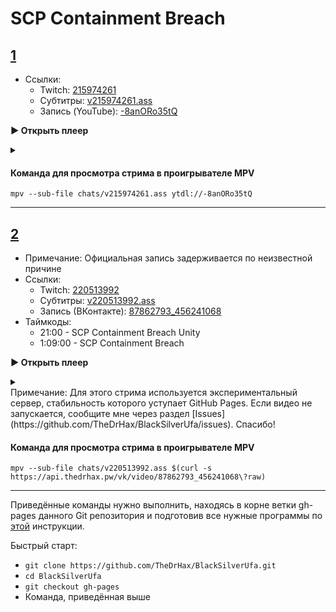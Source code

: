 <!-- jQuery -->
<script src="https://code.jquery.com/jquery-3.2.1.min.js"></script>
<!-- video.js -->
<link href="https://cdnjs.cloudflare.com/ajax/libs/video.js/6.3.3/video-js.css" rel="stylesheet">
<script src="https://cdnjs.cloudflare.com/ajax/libs/video.js/6.3.3/video.js"></script>
<!-- videojs-youtube -->
<script src="https://cdnjs.cloudflare.com/ajax/libs/videojs-youtube/2.4.1/Youtube.js"></script>
<!-- libjass -->
<link href="https://cdn.jsdelivr.net/npm/libjass@0.11.0/libjass.css" rel="stylesheet">
<script src="https://cdn.jsdelivr.net/npm/libjass@0.11.0/libjass.js"></script>
<!-- videojs-ass -->
<link href="https://cdn.jsdelivr.net/npm/videojs-ass@0.8.0/src/videojs.ass.css" rel="stylesheet">
<script src="https://cdn.jsdelivr.net/npm/videojs-ass@0.8.0/src/videojs.ass.js"></script>
<!-- videojs-resolution-switcher -->
<script src="https://cdn.jsdelivr.net/npm/videojs-resolution-switcher@0.4.2/lib/videojs-resolution-switcher.min.js"></script>

<style>
  .main-content {
    padding: 2rem;
    max-width: 72rem;
  }
</style>

# SCP Containment Breach
 
<h2 id="0"><a href="#0">1</a></h2>

* Ссылки:
  * Twitch: [215974261](https://www.twitch.tv/videos/215974261)
  * Субтитры: [v215974261.ass](../chats/v215974261.ass)
  * Запись (YouTube): [-8anORo35tQ](https://www.youtube.com/watch?v=-8anORo35tQ)

<a onclick="return openPlayer0()" id="button-0">**▶ Открыть плеер**</a>

<script>
  var player0;
  function openPlayer0() {
    player0 = videojs("player-0", {
      controls: true, nativeControlsForTouch: false,
      width: 640, height: 360, fluid: true,
      plugins: {
        ass: {
          src: ["../chats/v215974261.ass"],
          delay: -0.1,
        },
        videoJsResolutionSwitcher: {
          default: 'high',
          dynamicLabel: true
        }
      },
      techOrder: ["youtube"],
      sources: [{
        "type": "video/youtube",
        "src": "https://www.youtube.com/watch?v=-8anORo35tQ"
      }]
    });
    document.getElementById("spoiler-0").click();
    document.getElementById("button-0").remove();
    return false;
  }
</script>

<details>
  <summary id="spoiler-0"></summary>

  <div class="player-wrapper" style="margin-top: 32px">
    <video id="player-0" class="video-js vjs-default-skin vjs-big-play-centered" />
  </div>
</details> 

#### Команда для просмотра стрима в проигрывателе MPV

```
mpv --sub-file chats/v215974261.ass ytdl://-8anORo35tQ
```

---- 
 
<h2 id="1"><a href="#1">2</a></h2>

* Примечание: Официальная запись задерживается по неизвестной причине
* Ссылки:
  * Twitch: [220513992](https://www.twitch.tv/videos/220513992)
  * Субтитры: [v220513992.ass](../chats/v220513992.ass)
  * Запись (ВКонтакте): [87862793_456241068](https://vk.com/video87862793_456241068)
* Таймкоды:
  *  <a onclick="player1.currentTime(1260)">21:00</a>  - SCP Containment Breach Unity
  *  <a onclick="player1.currentTime(4140)">1:09:00</a>  - SCP Containment Breach

<a onclick="return openPlayer1()" id="button-1">**▶ Открыть плеер**</a>

<script>
  var player1;
  function openPlayer1() {
    player1 = videojs("player-1", {
      controls: true, nativeControlsForTouch: false,
      width: 640, height: 360, fluid: true,
      plugins: {
        ass: {
          src: ["../chats/v220513992.ass"],
          delay: -0.1,
        },
      },
    });
    document.getElementById("spoiler-1").click();
    document.getElementById("button-1").remove();
      $.getJSON("https://api.thedrhax.pw/vk/video/87862793_456241068", function(data) {
          console.log("Ссылка получена: " + data.url);
          player1.src([{type: 'video/mp4', src: data.url}]);
      });
    return false;
  }
</script>

<details>
  <summary id="spoiler-1"></summary>

  <div class="player-wrapper" style="margin-top: 32px">
    <video id="player-1" class="video-js vjs-default-skin vjs-big-play-centered" />
  </div>
</details> 
Примечание: Для этого стрима используется экспериментальный сервер, стабильность
которого уступает GitHub Pages. Если видео не запускается, сообщите мне через
раздел [Issues](https://github.com/TheDrHax/BlackSilverUfa/issues). Спасибо!

#### Команда для просмотра стрима в проигрывателе MPV

```
mpv --sub-file chats/v220513992.ass $(curl -s https://api.thedrhax.pw/vk/video/87862793_456241068\?raw)
```

---- 
 
Приведённые команды нужно выполнить, находясь в корне ветки gh-pages данного Git репозитория и подготовив все нужные программы по [этой](../tutorials/watch-online.md) инструкции.

Быстрый старт:
* `git clone https://github.com/TheDrHax/BlackSilverUfa.git`
* `cd BlackSilverUfa`
* `git checkout gh-pages`
* Команда, приведённая выше